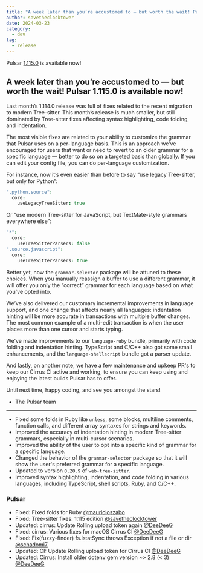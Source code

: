 ```yaml
---
title: "A week later than you’re accustomed to — but worth the wait! Pulsar 1.115.0 is available now!"
author: savetheclocktower
date: 2024-03-23
category:
  - dev
tag:
  - release
---
```


Pulsar [1.115.0](https://github.com/pulsar-edit/pulsar/releases/tag/v1.115.0) is available now!

<!-- more -->

## A week later than you’re accustomed to — but worth the wait! Pulsar 1.115.0 is available now!

Last month’s 1.114.0 release was full of fixes related to the recent migration to modern Tree-sitter. This month’s release is much smaller, but still dominated by Tree-sitter fixes affecting syntax highlighting, code folding, and indentation.

The most visible fixes are related to your ability to customize the grammar that Pulsar uses on a per-language basis. This is an approach we’ve encouraged for users that want or need to revert to an older grammar for a specific language — better to do so on a targeted basis than globally. If you can edit your config file, you can do per-language customization.

For instance, now it’s even easier than before to say “use legacy Tree-sitter, but only for Python”:

```coffeescript
".python.source":
  core:
    useLegacyTreeSitter: true
```

Or “use modern Tree-sitter for JavaScript, but TextMate-style grammars everywhere else”:

```coffeescript
"*":
  core:
    useTreeSitterParsers: false
".source.javascript":
  core:
    useTreeSitterParsers: true
```

Better yet, now the `grammar-selector` package will be attuned to these choices. When you manually reassign a buffer to use a different grammar, it will offer you only the “correct” grammar for each language based on what you’ve opted into.

We’ve also delivered our customary incremental improvements in language support, and one change that affects nearly all languages: indentation hinting will be more accurate in transactions with multiple buffer changes. The most common example of a multi-edit transaction is when the user places more than one cursor and starts typing.

We’ve made improvements to our `language-ruby` bundle, primarily with code folding and indentation hinting. TypeScript and C/C++ also got some small enhancements, and the `language-shellscript` bundle got a parser update.

And lastly, on another note, we have a few maintenance and upkeep PR's to keep our Cirrus CI active and working, to ensure you can keep using and enjoying the latest builds Pulsar has to offer.

Until next time, happy coding, and see you amongst the stars!

- The Pulsar team

---

- Fixed some folds in Ruby like `unless`, some blocks, multiline comments, function calls, and different array syntaxes for strings and keywords.
- Improved the accuracy of indentation hinting in modern Tree-sitter grammars, especially in multi-cursor scenarios.
- Improved the ability of the user to opt into a specific kind of grammar for a specific language.
- Changed the behavior of the `grammar-selector` package so that it will show the user's preferred grammar for a specific language.
- Updated to version `0.20.9` of `web-tree-sitter`.
- Improved syntax highlighting, indentation, and code folding in various languages, including TypeScript, shell scripts, Ruby, and C/C++.

### Pulsar

- Fixed: Fixed folds for Ruby [@mauricioszabo](https://github.com/pulsar-edit/pulsar/pull/956)
- Fixed: Tree-sitter fixes: 1.115 edition [@savetheclocktower](https://github.com/pulsar-edit/pulsar/pull/941)
- Updated: cirrus: Update Rolling upload token again [@DeeDeeG](https://github.com/pulsar-edit/pulsar/pull/960)
- Fixed: cirrus: Various fixes for macOS Cirrus CI [@DeeDeeG](https://github.com/pulsar-edit/pulsar/pull/961)
- Fixed: Fix(fuzzy-finder) fs.lstatSync throws Exception if not a file or dir [@schadomi7](https://github.com/pulsar-edit/pulsar/pull/944)
- Updated: CI: Update Rolling upload token for Cirrus CI [@DeeDeeG](https://github.com/pulsar-edit/pulsar/pull/936)
- Updated: Cirrus: Install older dotenv gem version ~> 2.8 (< 3) [@DeeDeeG](https://github.com/pulsar-edit/pulsar/pull/937)
